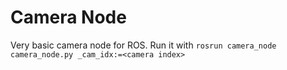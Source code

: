 # Camera Node
Very basic camera node for ROS. Run it with `rosrun camera_node camera_node.py _cam_idx:=<camera index>`